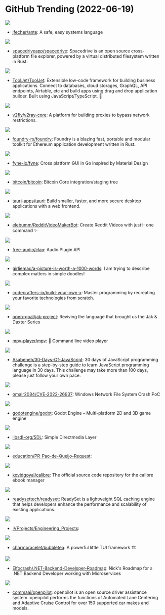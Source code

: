 # GitHub Trending (2022-06-19)

![](https://img.shields.io/badge/Rust-New%20120-green?style=flat-square&logo=appveyor)
- [jfecher/ante](https://github.com/jfecher/ante): A safe, easy systems language

![](https://img.shields.io/badge/TypeScript-New%20181-green?style=flat-square&logo=appveyor)
- [spacedriveapp/spacedrive](https://github.com/spacedriveapp/spacedrive): Spacedrive is an open source cross-platform file explorer, powered by a virtual distributed filesystem written in Rust.

![](https://img.shields.io/badge/JavaScript-New%2080-green?style=flat-square&logo=appveyor)
- [ToolJet/ToolJet](https://github.com/ToolJet/ToolJet): Extensible low-code framework for building business applications. Connect to databases, cloud storages, GraphQL, API endpoints, Airtable, etc and build apps using drag and drop application builder. Built using JavaScript/TypeScript. 🚀

![](https://img.shields.io/badge/Go-New%2017-green?style=flat-square&logo=appveyor)
- [v2fly/v2ray-core](https://github.com/v2fly/v2ray-core): A platform for building proxies to bypass network restrictions.

![](https://img.shields.io/badge/Rust-New%2035-green?style=flat-square&logo=appveyor)
- [foundry-rs/foundry](https://github.com/foundry-rs/foundry): Foundry is a blazing fast, portable and modular toolkit for Ethereum application development written in Rust.

![](https://img.shields.io/badge/Go-New%2033-green?style=flat-square&logo=appveyor)
- [fyne-io/fyne](https://github.com/fyne-io/fyne): Cross platform GUI in Go inspired by Material Design

![](https://img.shields.io/badge/C%2B%2B-New%2016-green?style=flat-square&logo=appveyor)
- [bitcoin/bitcoin](https://github.com/bitcoin/bitcoin): Bitcoin Core integration/staging tree

![](https://img.shields.io/badge/Rust-New%20334-green?style=flat-square&logo=appveyor)
- [tauri-apps/tauri](https://github.com/tauri-apps/tauri): Build smaller, faster, and more secure desktop applications with a web frontend.

![](https://img.shields.io/badge/Python-New%2045-green?style=flat-square&logo=appveyor)
- [elebumm/RedditVideoMakerBot](https://github.com/elebumm/RedditVideoMakerBot): Create Reddit Videos with just✨ one command ✨

![](https://img.shields.io/badge/C-New%2079-green?style=flat-square&logo=appveyor)
- [free-audio/clap](https://github.com/free-audio/clap): Audio Plugin API

![](https://img.shields.io/badge/none-New%20323-green?style=flat-square&logo=appveyor)
- [girliemac/a-picture-is-worth-a-1000-words](https://github.com/girliemac/a-picture-is-worth-a-1000-words): I am trying to describe complex matters in simple doodles!

![](https://img.shields.io/badge/none-New%20233-green?style=flat-square&logo=appveyor)
- [codecrafters-io/build-your-own-x](https://github.com/codecrafters-io/build-your-own-x): Master programming by recreating your favorite technologies from scratch.

![](https://img.shields.io/badge/Common%20Lisp-New%20158-green?style=flat-square&logo=appveyor)
- [open-goal/jak-project](https://github.com/open-goal/jak-project): Reviving the language that brought us the Jak & Daxter Series

![](https://img.shields.io/badge/C-New%2012-green?style=flat-square&logo=appveyor)
- [mpv-player/mpv](https://github.com/mpv-player/mpv): 🎥 Command line video player

![](https://img.shields.io/badge/JavaScript-New%2079-green?style=flat-square&logo=appveyor)
- [Asabeneh/30-Days-Of-JavaScript](https://github.com/Asabeneh/30-Days-Of-JavaScript): 30 days of JavaScript programming challenge is a step-by-step guide to learn JavaScript programming language in 30 days. This challenge may take more than 100 days, please just follow your own pace.

![](https://img.shields.io/badge/Python-New%205-green?style=flat-square&logo=appveyor)
- [omair2084/CVE-2022-26937](https://github.com/omair2084/CVE-2022-26937): Windows Network File System Crash PoC

![](https://img.shields.io/badge/C%2B%2B-New%2032-green?style=flat-square&logo=appveyor)
- [godotengine/godot](https://github.com/godotengine/godot): Godot Engine – Multi-platform 2D and 3D game engine

![](https://img.shields.io/badge/C-New%204-green?style=flat-square&logo=appveyor)
- [libsdl-org/SDL](https://github.com/libsdl-org/SDL): Simple Directmedia Layer

![](https://img.shields.io/badge/HTML-New%209-green?style=flat-square&logo=appveyor)
- [education/PR-Pao-de-Queijo-Request](https://github.com/education/PR-Pao-de-Queijo-Request): 

![](https://img.shields.io/badge/Python-New%2012-green?style=flat-square&logo=appveyor)
- [kovidgoyal/calibre](https://github.com/kovidgoyal/calibre): The official source code repository for the calibre ebook manager

![](https://img.shields.io/badge/Rust-New%2059-green?style=flat-square&logo=appveyor)
- [readysettech/readyset](https://github.com/readysettech/readyset): ReadySet is a lightweight SQL caching engine that helps developers enhance the performance and scalability of existing applications.

![](https://img.shields.io/badge/C%2B%2B-New%2034-green?style=flat-square&logo=appveyor)
- [IVProjects/Engineering_Projects](https://github.com/IVProjects/Engineering_Projects): 

![](https://img.shields.io/badge/Go-New%2033-green?style=flat-square&logo=appveyor)
- [charmbracelet/bubbletea](https://github.com/charmbracelet/bubbletea): A powerful little TUI framework 🏗

![](https://img.shields.io/badge/none-New%2011-green?style=flat-square&logo=appveyor)
- [Elfocrash/.NET-Backend-Developer-Roadmap](https://github.com/Elfocrash/.NET-Backend-Developer-Roadmap): Nick's Roadmap for a .NET Backend Developer working with Microservices

![](https://img.shields.io/badge/Python-New%2012-green?style=flat-square&logo=appveyor)
- [commaai/openpilot](https://github.com/commaai/openpilot): openpilot is an open source driver assistance system. openpilot performs the functions of Automated Lane Centering and Adaptive Cruise Control for over 150 supported car makes and models.

